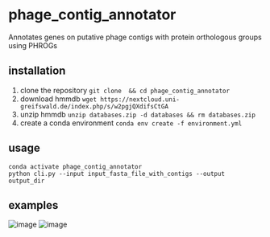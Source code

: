 # phage_contig_annotator
Annotates genes on putative phage contigs with protein orthologous groups using PHROGs

## installation 

1) clone the repository ```git clone  && cd phage_contig_annotator```
2) download hmmdb ```wget https://nextcloud.uni-greifswald.de/index.php/s/w2pgjQXdifsCtGA```
3) unzip hmmdb ```unzip databases.zip -d databases && rm databases.zip```
2) create a conda environment ```conda env create -f environment.yml```


## usage
```
conda activate phage_contig_annotator 
python cli.py --input input_fasta_file_with_contigs --output output_dir

```
## examples 
![image](https://user-images.githubusercontent.com/34155351/201523981-1f5f2fd0-5177-417e-aea0-752430c7eb80.png)
![image](https://user-images.githubusercontent.com/34155351/201524028-13f35b46-83fb-4c50-af81-3701ef992e48.png)
